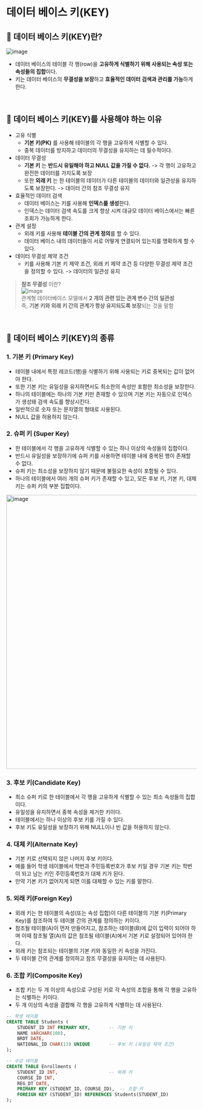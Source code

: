 # 데이터 베이스 키(KEY)

## 📌 데이터 베이스 키(KEY)란?
![image](https://github.com/user-attachments/assets/2ecd056b-27d5-4b03-8127-73b4cbe810e8)
- 데이터 베이스의 테이블 각 행(row)을 **고유하게 식별하기 위해 사용되는 속성 또는 속성들의 집합**이다.
- 키는 데이터 베이스의 **무결성을 보장**하고 **효율적인 데이터 검색과 관리를 가능**하게 한다.

<br>

## 📌 데이터 베이스 키(KEY)를 사용해야 하는 이유
- 고유 식별
  - **기본 키(PK)** 를 사용해 테이블의 각 행을 고유하게 식별할 수 있다.
  - 중복 데이터를 방지하고 데이터의 무결성을 유지하는 데 필수적이다.
- 데이터 무결성
  - **기본 키** 는 **반드시 유일해야 하고 NULL 값을 가질 수 없다.** -> 각 행이 고유하고 완전한 데이터를 가지도록 보장
  - 또한 **외래 키** 는 한 테이블의 데이터가 다른 테이블의 데이터와 일관성을 유지하도록 보장한다. -> 데이터 간의 참조 무결성 유지
- 효율적인 데이터 검색
  - 데이터 베이스는 키를 사용해 **인덱스를 생성**한다.
  - 인덱스는 데이터 검색 속도를 크게 향상 시켜 대규모 데이터 베이스에서는 빠른 조회가 가능하게 한다.
- 관계 설정
  - 외래 키를 사용해 **테이블 간의 관계 정의**를 할 수 있다.
  - 데이터 베이스 내의 데이터들이 서로 어떻게 연결되어 있는지를 명확하게 할 수 있다.
- 데이터 무결성 제약 조건
  - 키를 사용해 기본 키 제약 조건, 외래 키 제약 조건 등 다양한 무결성 제약 조건을 정의할 수 있다. -> 데이터의 일관성 유지

> **참조 무결성** 이란?
> <br>
> ![image](https://github.com/user-attachments/assets/6114e667-c03a-4ec8-bc59-6c474e3c0ab8)
> <br>
> 관계형 데이터베이스 모델에서 **2 개의 관련 있는 관계 변수 간의 일관성**
> <br>
> 즉, **기본 키와 외래 키 간의 관계가 항상 유지되도록 보장**되는 것을 말함

<br>

## 📌 데이터 베이스 키(KEY)의 종류
### 1. 기본 키 (Primary Key)
- 테이블 내에서 특정 레코드(행)을 식별하기 위해 사용되는 키로 중복되는 값이 없어야 한다.
- 또한 기본 키는 유일성을 유지하면서도 최소한의 속성만 포함한 최소성을 보장한다.
- 하나의 테이블에는 하나의 기본 키만 존재할 수 있으며 기본 키는 자동으로 인덱스가 생성돼 검색 속도를 향상시킨다.
- 일반적으로 숫자 또는 문자열의 형태로 사용된다.
- NULL 값을 허용하지 않는다.

### 2. 슈퍼 키 (Super Key)
- 한 테이블에서 각 행을 고유하게 식별할 수 있는 하나 이상의 속성들의 집합이다.
- 반드시 유일성을 보장하기에 슈퍼 키를 사용하면 테이블 내에 중복된 행이 존재할 수 없다.
- 슈퍼 키는 최소성을 보장하지 않기 때문에 불필요한 속성이 포함될 수 있다.
- 하나의 테이블에서 여러 개의 슈퍼 키가 존재할 수 있고, 모든 후보 키, 기본 키, 대체 키는 슈퍼 키의 부분 집합이다.

<img width="725" alt="image" src="https://github.com/user-attachments/assets/54dd7316-eb8b-4fb9-872b-ce2ef10845d9">

### 3. 후보 키(Candidate Key)
- 최소 슈퍼 키로 한 테이블에서 각 행을 고유하게 식별할 수 있는 최소 속성들의 집합이다.
- 유일성을 유지하면서 중복 속성을 제거한 키이다.
- 테이블에서는 하나 이상의 후보 키를 가질 수 있다.
- 후보 키도 유일성을 보장하기 위해 NULL이나 빈 값을 허용하지 않는다.

### 4. 대체 키(Alternate Key)
- 기본 키로 선택되지 않은 나머지 후보 키이다.
- 예를 들어 학생 테이블에서 학번과 주민등록번호가 후보 키일 경우 기본 키는 학번이 되고 남는 키인 주민등록번호가 대체 키가 된다.
- 만약 기본 키가 없어지게 되면 이를 대체할 수 있는 키를 말한다.

### 5. 외래 키(Foreign Key)
- 외래 키는 한 테이블의 속성(또는 속성 집합)이 다른 테이블의 기본 키(Primary Key)를 참조하여 두 테이블 간의 관계를 정의하는 키이다.
- 참조될 테이블(A)이 먼저 만들어지고, 참조하는 테이블(B)에 값이 입력이 되어야 하며 이때 참조될 열(A)의 값은 참조될 테이블(A)에서 기본 키로 설정되어 있어야 한다.
- 외래 키는 참조되는 테이블의 기본 키와 동일한 키 속성을 가진다.
- 두 테이블 간의 관계를 정의하고 참조 무결성을 유지하는 데 사용된다.

### 6. 조합 키(Composite Key)
- 조합 키는 두 개 이상의 속성으로 구성된 키로 각 속성의 조합을 통해 각 행을 고유하는 식별하는 키이다.
- 두 개 이상의 속성을 결합해 각 행을 고유하게 식별하는 데 사용된다.

```SQL
-- 학생 테이블
CREATE TABLE Students (
    STUDENT_ID INT PRIMARY KEY,       -- 기본 키
    NAME VARCHAR(100),
    BRDT DATE,
    NATIONAL_ID CHAR(13) UNIQUE       -- 후보 키 (유일성 제약 조건)
);

-- 수강 테이블
CREATE TABLE Enrollments (
    STUDENT_ID INT,                   -- 외래 키
    COURSE_ID INT,
    REG_DT DATE,
    PRIMARY KEY (STUDENT_ID, COURSE_ID),  -- 조합 키
    FOREIGN KEY (STUDENT_ID) REFERENCES Students(STUDENT_ID)
);
```


